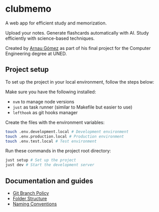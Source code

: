 # clubmemo

A web app for efficient study and memorization.

Upload your notes. Generate flashcards automatically with AI. Study efficiently with science-based techniques.

Created by [Arnau Gómez](https://www.arnaugomez.com) as part of his final project for the Computer Engineering degree at UNED.

## Project setup

To set up the project in your local environment, follow the steps below:

Make sure you have the following installed:

- `nvm` to manage node versions
- `just` as task runner (similar to Makefile but easier to use)
- `lefthook` as git hooks manager

Create the files with the environment variables:

```sh
touch .env.development.local # Development environment
touch .env.production.local # Production environment
touch .env.test.local # Test environment
```

Run these commands in the project root directory:

```sh
just setup # Set up the project
just dev # Start the development server
```

## Documentation and guides

- [Git Branch Policy](./docs/git-branch-policy.md)
- [Folder Structure](./docs/folder-structure.md)
- [Naming Conventions](./docs/naming-conventions.md)
